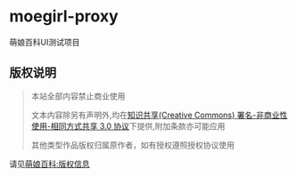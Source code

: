 # moegirl-proxy
萌娘百科UI测试项目

## 版权说明
> 本站全部内容禁止商业使用
> 
> 文本内容除另有声明外,均在[知识共享(Creative Commons) 署名-非商业性使用-相同方式共享 3.0 协议][moegirlcopyrights]下提供,附加条款亦可能应用
> 
> 其他类型作品版权归属原作者，如有授权遵照授权协议使用

请见[萌娘百科:版权信息][moegirlcopyrights]


[moegirlcopyrights]: (http://zh.moegirl.org/%E8%90%8C%E5%A8%98%E7%99%BE%E7%A7%91:%E7%89%88%E6%9D%83%E4%BF%A1%E6%81%AF) "萌娘百科:版权信息"